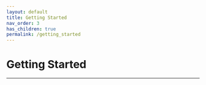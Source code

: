 ```yaml
---
layout: default
title: Getting Started
nav_order: 3
has_children: true
permalink: /getting_started
---
```


# Getting Started

---

